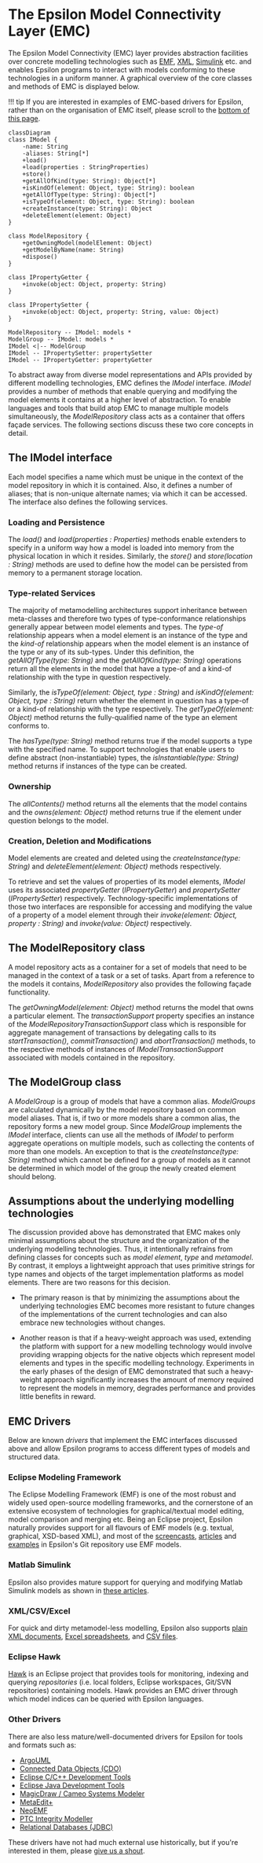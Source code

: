 # The Epsilon Model Connectivity Layer (EMC)

The Epsilon Model Connectivity (EMC) layer provides abstraction facilities over concrete modelling technologies such as [EMF](#eclipse-modeling-framework), [XML](#xmlcsv), [Simulink](#matlab-simulink) etc. and enables Epsilon programs to interact with models conforming to these technologies in a uniform manner. A graphical overview of the core classes and methods of EMC is displayed below.

!!! tip
	If you are interested in examples of EMC-based drivers for Epsilon, rather than on the organisation of EMC itself, please scroll to the [bottom of this page](#emc-drivers).

```mermaid
classDiagram
class IModel {
	-name: String
	-aliases: String[*]
	+load()
	+load(properties : StringProperties)
	+store()
	+getAllOfKind(type: String): Object[*]
	+isKindOf(element: Object, type: String): boolean
	+getAllOfType(type: String): Object[*]
	+isTypeOf(element: Object, type: String): boolean
	+createInstance(type: String): Object
	+deleteElement(element: Object)
}

class ModelRepository {
	+getOwningModel(modelElement: Object)
	+getModelByName(name: String)
	+dispose()
}

class IPropertyGetter {
	+invoke(object: Object, property: String)
}

class IPropertySetter {
	+invoke(object: Object, property: String, value: Object)
}

ModelRepository -- IModel: models *
ModelGroup -- IModel: models *
IModel <|-- ModelGroup
IModel -- IPropertySetter: propertySetter
IModel -- IPropertyGetter: propertyGetter
```

To abstract away from diverse model representations and APIs provided by different modelling technologies, EMC defines the *IModel* interface. *IModel* provides a number of methods that enable querying and modifying the model elements it contains at a higher level of abstraction. To enable languages and tools that build atop EMC to manage multiple models simultaneously, the *ModelRepository* class acts as a container that offers façade services. The following sections discuss these two core concepts in detail.

## The IModel interface

Each model specifies a name which must be unique in the context of the model repository in which it is contained. Also, it defines a number of aliases; that is non-unique alternate names; via which it can be accessed. The interface also defines the following services.

### Loading and Persistence

The *load()* and *load(properties : Properties)* methods enable extenders to specify in a uniform way how a model is loaded into memory from the physical location in which it resides. Similarly, the *store()* and *store(location : String)* methods are used to define how the model can be persisted from memory to a permanent storage location.

### Type-related Services

The majority of metamodelling architectures support inheritance between meta-classes and therefore two types of type-conformance relationships generally appear between model elements and types. The *type-of* relationship appears when a model element is an instance of the type and the *kind-of* relationship appears when the model element is an instance of the type or any of its sub-types. Under this definition, the *getAllOfType(type: String)* and the *getAllOfKind(type: String)* operations return all the elements in the model that have a type-of and a kind-of relationship with the type in question respectively.

Similarly, the *isTypeOf(element: Object, type : String)* and *isKindOf(element: Object, type : String)* return whether the element in question has a type-of or a kind-of relationship with the type respectively. The *getTypeOf(element: Object)* method returns the fully-qualified name of the type an element conforms to.

The *hasType(type: String)* method returns true if the model supports a type with the specified name. To support technologies that enable users to define abstract (non-instantiable) types, the *isInstantiable(type: String)* method returns if instances of the type can be created.

### Ownership

The *allContents()* method returns all the elements that the model contains and the *owns(element: Object)* method returns true if the element under question belongs to the model.

### Creation, Deletion and Modifications 
Model elements are created and deleted using the *createInstance(type: String)* and *deleteElement(element: Object)* methods respectively.

To retrieve and set the values of properties of its model elements, *IModel* uses its associated *propertyGetter* (*IPropertyGetter*) and *propertySetter* (*IPropertySetter*) respectively. Technology-specific implementations of those two interfaces are responsible for accessing and modifying the value of a property of a model element through their *invoke(element: Object, property : String)* and *invoke(value: Object)* respectively.

## The ModelRepository class

A model repository acts as a container for a set of models that need to be managed in the context of a task or a set of tasks. Apart from a reference to the models it contains, *ModelRepository* also provides the following façade functionality.

The *getOwningModel(element: Object)* method returns the model that owns a particular element. The *transactionSupport* property specifies an instance of the *ModelRepositoryTransactionSupport* class which is responsible for aggregate management of transactions by delegating calls to its *startTransaction()*, *commitTransaction()* and *abortTransaction()* methods, to the respective methods of instances of *IModelTransactionSupport* associated with models contained in the repository.

## The ModelGroup class

A *ModelGroup* is a group of models that have a common alias. *ModelGroups* are calculated dynamically by the model repository based on common model aliases. That is, if two or more models share a common alias, the repository forms a new model group. Since *ModelGroup* implements the *IModel* interface, clients can use all the methods of *IModel* to perform aggregate operations on multiple models, such as collecting the contents of more than one models. An exception to that is the *createInstance(type: String)* method which cannot be defined for a group of models as it cannot be determined in which model of the group the newly created element should belong.

## Assumptions about the underlying modelling technologies

The discussion provided above has demonstrated that EMC makes only minimal assumptions about the structure and the organization of the underlying modelling technologies. Thus, it intentionally refrains from defining classes for concepts such as *model element*, *type* and *metamodel*. By contrast, it employs a lightweight approach that uses primitive strings for type names and objects of the target implementation platforms as model elements. There are two reasons for this decision.

- The primary reason is that by minimizing the assumptions about the underlying technologies EMC becomes more resistant to future changes of the implementations of the current technologies and can also embrace new technologies without changes.

- Another reason is that if a heavy-weight approach was used, extending the platform with support for a new modelling technology would involve providing wrapping objects for the native objects which represent model elements and types in the specific modelling technology. Experiments in the early phases of the design of EMC demonstrated that such a heavy-weight approach significantly increases the amount of memory required to represent the models in memory, degrades performance and provides little benefits in reward.

## EMC Drivers

Below are known *drivers* that implement the EMC interfaces discussed above and allow Epsilon programs to access different types of models and structured data.

### Eclipse Modeling Framework

The Eclipse Modelling Framework (EMF) is one of the most robust and widely used open-source modelling frameworks, and the cornerstone of an extensive ecosystem of technologies for graphical/textual model editing, model comparison and merging etc. Being an Eclipse project, Epsilon naturally provides support for all flavours of EMF models (e.g. textual, graphical, XSD-based XML), and most of the [screencasts](../screencasts), [articles](../articles/) and [examples](../examples) in Epsilon's Git repository use EMF models.

### Matlab Simulink

Epsilon also provides mature support for querying and modifying Matlab Simulink models as shown in [these articles](../articles/#epsilon-and-simulink-models).

### XML/CSV/Excel

For quick and dirty metamodel-less modelling, Epsilon also supports [plain XML documents](../articles/plain-xml), [Excel spreadsheets](../articles/excel), and [CSV files](../articles/csv-emc).

### Eclipse Hawk

[Hawk](https://www.eclipse.org/hawk) is an Eclipse project that provides tools for monitoring, indexing and querying *repositories* (i.e. local folders, Eclipse workspaces, Git/SVN repositories) containing models. Hawk provides an EMC driver through which model indices can be queried with Epsilon languages.

### Other Drivers

There are also less mature/well-documented drivers for Epsilon for tools and formats such as:

- [ArgoUML](https://github.com/epsilonlabs/emc-argouml)
- [Connected Data Objects (CDO)](https://github.com/epsilonlabs/emc-cdo)
- [Eclipse C/C++ Development Tools](https://github.com/epsilonlabs/emc-cdt)
- [Eclipse Java Development Tools](https://github.com/epsilonlabs/emc-jdt)
- [MagicDraw / Cameo Systems Modeler](https://github.com/epsilonlabs/emc-cameo)
- [MetaEdit+](https://github.com/epsilonlabs/emc-metaedit)
- [NeoEMF](https://github.com/gdaniel/emc-neoemf)
- [PTC Integrity Modeller](https://github.com/epsilonlabs/emc-ptcim)
- [Relational Databases (JDBC)](https://github.com/epsilonlabs/emc-jdbc/)

These drivers have not had much external use historically, but if you're interested in them, please [give us a shout](../../forum).
